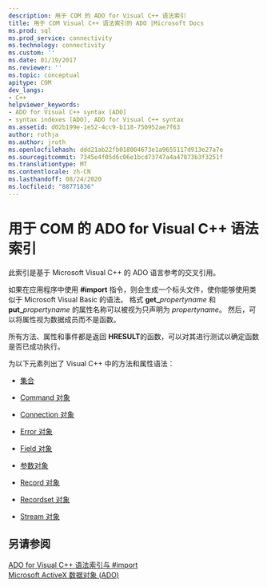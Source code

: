 ```yaml
---
description: 用于 COM 的 ADO for Visual C++ 语法索引‎
title: 用于 COM Visual C++ 语法索引的 ADO |Microsoft Docs
ms.prod: sql
ms.prod_service: connectivity
ms.technology: connectivity
ms.custom: ''
ms.date: 01/19/2017
ms.reviewer: ''
ms.topic: conceptual
apitype: COM
dev_langs:
- C++
helpviewer_keywords:
- ADO for Visual C++ syntax [ADO]
- syntax indexes [ADO], ADO for Visual C++ syntax
ms.assetid: d02b199e-1e52-4cc9-b118-750952ae7f63
author: rothja
ms.author: jroth
ms.openlocfilehash: ddd21ab22fb018004673e1a9655117d913e27a7e
ms.sourcegitcommit: 7345e4f05d6c06e1bcd73747a4a47873b3f3251f
ms.translationtype: MT
ms.contentlocale: zh-CN
ms.lasthandoff: 08/24/2020
ms.locfileid: "88771836"
---
```

# <a name="ado-for-visual-c-syntax-index-for-com"></a>用于 COM 的 ADO for Visual C++ 语法索引‎
此索引是基于 Microsoft Visual C++ 的 ADO 语言参考的交叉引用。  
  
 如果在应用程序中使用 **#import** 指令，则会生成一个标头文件，使你能够使用类似于 Microsoft Visual Basic 的语法。 格式 **get_**_propertyname_ 和 **put_**_propertyname_ 的属性名称可以被视为只声明为 *propertyname*。 然后，可以将属性视为数据成员而不是函数。  
  
 所有方法、属性和事件都是返回 **HRESULT**的函数，可以对其进行测试以确定函数是否已成功执行。  
  
 为以下元素列出了 Visual C++ 中的方法和属性语法：  
  
-   [集合](./collections-ado-for-visual-c-syntax.md)  
  
-   [Command 对象](./command-ado-for-visual-c-syntax.md)  
  
-   [Connection 对象](./connection-ado-for-visual-c-syntax.md)  
  
-   [Error 对象](./error-ado-for-visual-c-syntax.md)  
  
-   [Field 对象](./field-ado-for-visual-c-syntax.md)  
  
-   [参数对象](./parameter-ado-for-visual-c-syntax.md)  
  
-   [Record 对象](./record-ado-for-visual-c-syntax.md)  
  
-   [Recordset 对象](./recordset-ado-for-visual-c-syntax.md)  
  
-   [Stream 对象](./stream-ado-for-visual-c-syntax.md)  
  
## <a name="see-also"></a>另请参阅  
 [ADO for Visual C++ 语法索引与 #import](./ado-for-visual-c-syntax-index-with-sharpimport.md)   
 [Microsoft ActiveX 数据对象 (ADO)](../../microsoft-activex-data-objects-ado.md)